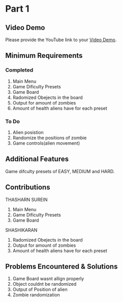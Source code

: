 # Part 1

## Video Demo

Please provide the YouTube link to your [Video Demo](https://www.youtube.com/watch?v=FPjO-8AvQVQ).

## Minimum Requirements

### Completed

1. Main Menu
2. Game Dificulty Presets
3. Game Board
4. Radomized Obejects in the board
5. Output for amount of zombies
6. Amount of health aliens have for each preset

### To Do

1. Alien posistion
2. Randomize the positions of zombie
3. Game controls(alien movement)

## Additional Features

Game difculty presets of EASY, MEDIUM and HARD.

## Contributions

THASHARN SUREIN
1. Main Menu
2. Game Dificulty Presets
3. Game Board

SHASHIKARAN

1. Radomized Obejects in the board
2. Output for amount of zombies
3. Amount of health aliens have for each preset

## Problems Encountered & Solutions

1. Game Board wasnt allign properly
2. Object couldnt be randomized
3. Output of Position of alien
4. Zombie randomization